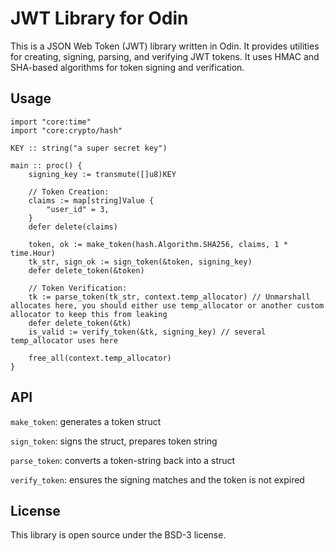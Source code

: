 # JWT Library for Odin

This is a JSON Web Token (JWT) library written in Odin. It provides utilities for creating, signing, parsing, and verifying JWT tokens. It uses HMAC and SHA-based algorithms for token signing and verification.

## Usage

```odin
import "core:time"
import "core:crypto/hash"

KEY :: string("a super secret key")

main :: proc() {
	signing_key := transmute([]u8)KEY

	// Token Creation:
	claims := map[string]Value {
		"user_id" = 3,
	}
	defer delete(claims)

	token, ok := make_token(hash.Algorithm.SHA256, claims, 1 * time.Hour)
	tk_str, sign_ok := sign_token(&token, signing_key)
	defer delete_token(&token)

	// Token Verification:
	tk := parse_token(tk_str, context.temp_allocator) // Unmarshall allocates here, you should either use temp_allocator or another custom allocator to keep this from leaking
	defer delete_token(&tk)
	is_valid := verify_token(&tk, signing_key) // several temp_allocator uses here

	free_all(context.temp_allocator)
}
```

## API

`make_token`: generates a token struct

`sign_token`: signs the struct, prepares token string

`parse_token`: converts a token-string back into a struct

`verify_token`: ensures the signing matches and the token is not expired

## License
This library is open source under the BSD-3 license.
